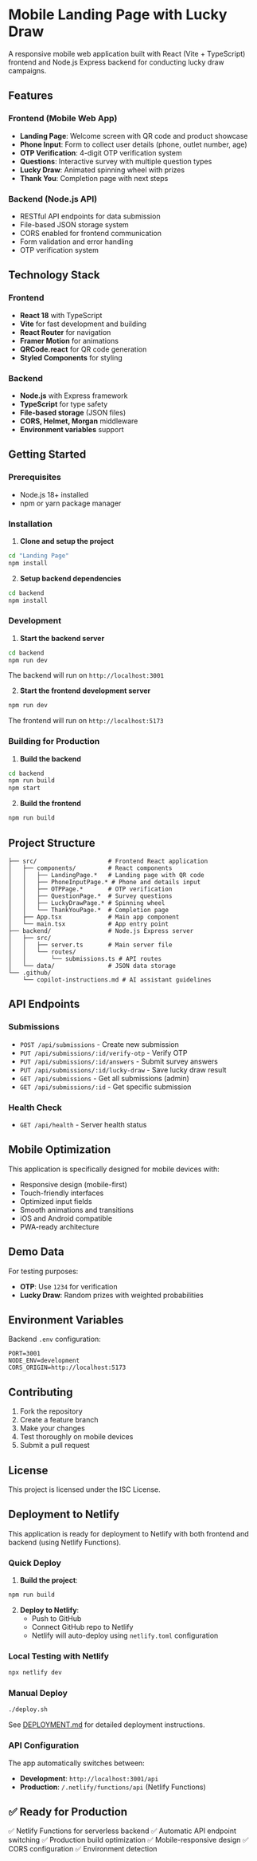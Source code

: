 # Mobile Landing Page with Lucky Draw

A responsive mobile web application built with React (Vite + TypeScript) frontend and Node.js Express backend for conducting lucky draw campaigns.

## Features

### Frontend (Mobile Web App)
- **Landing Page**: Welcome screen with QR code and product showcase
- **Phone Input**: Form to collect user details (phone, outlet number, age)
- **OTP Verification**: 4-digit OTP verification system
- **Questions**: Interactive survey with multiple question types
- **Lucky Draw**: Animated spinning wheel with prizes
- **Thank You**: Completion page with next steps

### Backend (Node.js API)
- RESTful API endpoints for data submission
- File-based JSON storage system
- CORS enabled for frontend communication
- Form validation and error handling
- OTP verification system

## Technology Stack

### Frontend
- **React 18** with TypeScript
- **Vite** for fast development and building
- **React Router** for navigation
- **Framer Motion** for animations
- **QRCode.react** for QR code generation
- **Styled Components** for styling

### Backend
- **Node.js** with Express framework
- **TypeScript** for type safety
- **File-based storage** (JSON files)
- **CORS, Helmet, Morgan** middleware
- **Environment variables** support

## Getting Started

### Prerequisites
- Node.js 18+ installed
- npm or yarn package manager

### Installation

1. **Clone and setup the project**
```bash
cd "Landing Page"
npm install
```

2. **Setup backend dependencies**
```bash
cd backend
npm install
```

### Development

1. **Start the backend server**
```bash
cd backend
npm run dev
```
The backend will run on `http://localhost:3001`

2. **Start the frontend development server**
```bash
npm run dev
```
The frontend will run on `http://localhost:5173`

### Building for Production

1. **Build the backend**
```bash
cd backend
npm run build
npm start
```

2. **Build the frontend**
```bash
npm run build
```

## Project Structure

```
├── src/                    # Frontend React application
│   ├── components/         # React components
│   │   ├── LandingPage.*   # Landing page with QR code
│   │   ├── PhoneInputPage.* # Phone and details input
│   │   ├── OTPPage.*       # OTP verification
│   │   ├── QuestionPage.*  # Survey questions
│   │   ├── LuckyDrawPage.* # Spinning wheel
│   │   └── ThankYouPage.*  # Completion page
│   ├── App.tsx             # Main app component
│   └── main.tsx            # App entry point
├── backend/                # Node.js Express server
│   ├── src/
│   │   ├── server.ts       # Main server file
│   │   └── routes/
│   │       └── submissions.ts # API routes
│   └── data/               # JSON data storage
└── .github/
    └── copilot-instructions.md # AI assistant guidelines
```

## API Endpoints

### Submissions
- `POST /api/submissions` - Create new submission
- `PUT /api/submissions/:id/verify-otp` - Verify OTP
- `PUT /api/submissions/:id/answers` - Submit survey answers
- `PUT /api/submissions/:id/lucky-draw` - Save lucky draw result
- `GET /api/submissions` - Get all submissions (admin)
- `GET /api/submissions/:id` - Get specific submission

### Health Check
- `GET /api/health` - Server health status

## Mobile Optimization

This application is specifically designed for mobile devices with:
- Responsive design (mobile-first)
- Touch-friendly interfaces
- Optimized input fields
- Smooth animations and transitions
- iOS and Android compatible
- PWA-ready architecture

## Demo Data

For testing purposes:
- **OTP**: Use `1234` for verification
- **Lucky Draw**: Random prizes with weighted probabilities

## Environment Variables

Backend `.env` configuration:
```
PORT=3001
NODE_ENV=development
CORS_ORIGIN=http://localhost:5173
```

## Contributing

1. Fork the repository
2. Create a feature branch
3. Make your changes
4. Test thoroughly on mobile devices
5. Submit a pull request

## License

This project is licensed under the ISC License.

## Deployment to Netlify

This application is ready for deployment to Netlify with both frontend and backend (using Netlify Functions).

### Quick Deploy

1. **Build the project**:
```bash
npm run build
```

2. **Deploy to Netlify**:
   - Push to GitHub
   - Connect GitHub repo to Netlify
   - Netlify will auto-deploy using `netlify.toml` configuration

### Local Testing with Netlify
```bash
npx netlify dev
```

### Manual Deploy
```bash
./deploy.sh
```

See [DEPLOYMENT.md](DEPLOYMENT.md) for detailed deployment instructions.

### API Configuration

The app automatically switches between:
- **Development**: `http://localhost:3001/api`
- **Production**: `/.netlify/functions/api` (Netlify Functions)

## ✅ **Ready for Production**

✅ Netlify Functions for serverless backend
✅ Automatic API endpoint switching
✅ Production build optimization
✅ Mobile-responsive design
✅ CORS configuration
✅ Environment detection
